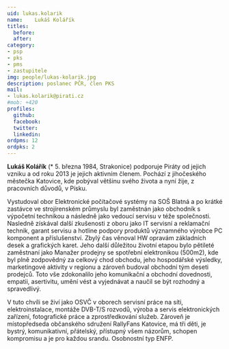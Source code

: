```yaml
---
uid: lukas.kolarik
name:    Lukáš Kolářík
titles:
  before: 
  after:
category:
- psp
- pks
- pms
- zastupitele
img: people/lukas-kolarik.jpg
description: poslanec PČR, člen PKS
mail:
- lukas.kolarik@pirati.cz
#mob: +420
profiles:
  github:
  facebook:				
  twitter:
  linkedin:
ordpms: 12
ordpks: 2 
---
```


**Lukáš Kolářík** (* 5. března 1984, Strakonice) podporuje Piráty od jejich vzniku a od roku 2013 je jejich aktivním členem. Pochází z jihočeského městečka Katovice, kde pobýval většinu svého života a nyní žije, z pracovních důvodů, v Písku.

Vystudoval obor Elektronické počítačové systémy na SOŠ Blatná a po krátké zastávce ve strojírenském průmyslu byl zaměstnán jako obchodník s výpočetní technikou a následně jako vedoucí servisu v téže společnosti. Nasledně získával další zkušenosti z oboru jako IT servisní a reklamační technik, garant servisu a hotline podpory produktů významného výrobce PC komponent a příslušenství. Zbylý čas věnoval HW opravám základních desek a grafických karet. Jeho další důležitou životní etapou bylo pětileté zaměstnaní jako Manažer prodejny se spotřební elektronikou (500m2), kde byl plně zodpovědný za celkový chod obchodu, jeho hospodářské výsledky, marketingové aktivity v regionu a zároveň budoval obchodní tým deseti prodejců. Toto vše zdokonalilo jeho komunikační a obchodní dovednosti, empatii, asertivitu, umění vést a vyjednávat a naučil se být rozhodný a spravedlivý.

V tuto chvíli se živí jako OSVČ v oborech servisní práce na síti, elektroinstalace, montáže DVB-T/S rozvodů, výroba a servis elektronických zařízení, fotografické práce a zprostředkování služeb. Zároveň je místopředseda občanského sdružení RallyFans Katovice, má tři děti, je bystrý, komunikativní, přátelský, přístupný všem názorům, schopen kompromisu a je pro každou srandu. Osobnostní typ ENFP.
